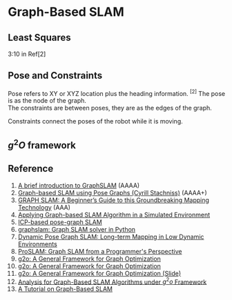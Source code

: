 # Graph-Based SLAM


## Least Squares
3:10 in Ref[2]



## Pose and Constraints
Pose refers to XY or XYZ location plus the heading information. <sup>[2]</sup> The pose is as the node of the graph. <br>
The constraints are between poses, they are as the edges of the graph.  

Constraints connect the poses of the robot while it is moving. 


## $`g^2O`$ framework







## Reference
1. [A brief introduction to GraphSLAM](https://shivachandrachary.medium.com/a-brief-introduction-to-graphslam-4204b4fce2f0) (AAAA)
2. [Graph-based SLAM using Pose Graphs (Cyrill Stachniss)](https://www.youtube.com/watch?v=uHbRKvD8TWg&t=6s) (AAAA+)
3. [GRAPH SLAM: A Beginner’s Guide to this Groundbreaking Mapping Technology](https://pub.towardsai.net/everything-you-need-to-know-about-graph-slam-7f6f567f1a31) (AAA)
4. [Applying Graph-based SLAM Algorithm in a Simulated Environment](https://iopscience.iop.org/article/10.1088/1757-899X/769/1/012035)
5. [ICP-based pose-graph SLAM](https://hal.science/hal-01522248/document)
6. [graphslam: Graph SLAM solver in Python](https://python-graphslam.readthedocs.io/en/stable/)
7. [Dynamic Pose Graph SLAM: Long-term Mapping in Low Dynamic Environments](https://www.cs.cmu.edu/~kaess/pub/WalcottBryant12iros.pdf)
8. [ProSLAM: Graph SLAM from a Programmer's Perspective](https://arxiv.org/abs/1709.04377)
9. [g2o: A General Framework for Graph Optimization](https://github.com/RainerKuemmerle/g2o)
10. [g2o: A General Framework for Graph Optimization](http://ais.informatik.uni-freiburg.de/publications/papers/kuemmerle11icra.pdf)
11. [g2o: A General Framework for Graph Optimization (Slide)](https://cse.sc.edu/~yiannisr/774/2015/g2o.pdf)
12. [Analysis for Graph-Based SLAM Algorithms under $`g^2o`$ Framework](https://www.cs.cmu.edu/~tianxian/files/Analysis_for_Graph_Based_SLAM_Algorithms_under_g2o_Framework.pdf)
13. [A Tutorial on Graph-Based SLAM](http://www2.informatik.uni-freiburg.de/~stachnis/pdf/grisetti10titsmag.pdf)


